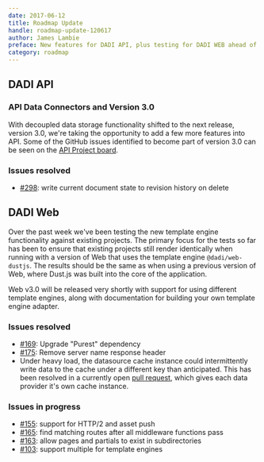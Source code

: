 ```yaml
---
date: 2017-06-12
title: Roadmap Update
handle: roadmap-update-120617
author: James Lambie
preface: New features for DADI API, plus testing for DADI WEB ahead of v3.0 release
category: roadmap
---
```


## DADI API

### API Data Connectors and Version 3.0

With decoupled data storage functionality shifted to the next release, version 3.0, we're taking the opportunity to add a few more features into API. Some of the GitHub issues identified to become part of version 3.0 can be seen on the [API Project board](https://github.com/dadi/api/issues?q=is%3Aopen+is%3Aissue+project%3Adadi%2Fapi%2F3). 

### Issues resolved

* [#298](https://github.com/dadi/api/issues/298): write current document state to revision history on delete

## DADI Web

Over the past week we've been testing the new template engine functionality against existing projects. The primary focus for the tests so far has been to ensure that existing projects still render identically when running with a version of Web that uses the template engine `@dadi/web-dustjs`. The results should be the same as when using a previous version of Web, where Dust.js was built into the core of the application. 

Web v3.0 will be released very shortly with support for using different template engines, along with documentation for building your own template engine adapter. 

### Issues resolved

* [#169](https://github.com/dadi/web/issues/169): Upgrade "Purest" dependency
* [#175](https://github.com/dadi/web/issues/175): Remove server name response header
* Under heavy load, the datasource cache instance could intermittently write data to the cache under a different key than anticipated. This has been resolved in a currently open [pull request](https://github.com/dadi/web/pull/181), which gives each data provider it's own cache instance.

### Issues in progress

* [#155](https://github.com/dadi/web/issues/155): support for HTTP/2 and asset push
* [#165](https://github.com/dadi/web/issues/165): find matching routes after all middleware functions pass
* [#163](https://github.com/dadi/web/issues/163): allow pages and partials to exist in subdirectories
* [#103](https://github.com/dadi/web/issues/103): support multiple for template engines

